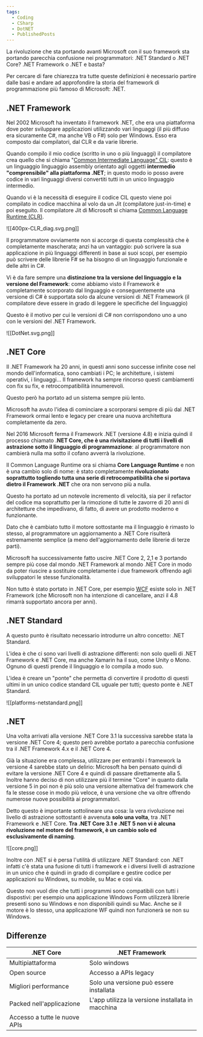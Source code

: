 ```yaml
---
tags:
  - Coding
  - CSharp
  - DotNET
  - PublishedPosts
---
```



La rivoluzione che sta portando avanti Microsoft con il suo framework sta portando parecchia confusione nei programmatori: .NET Standard o .NET Core? .NET Framework o .NET e basta?

Per cercare di fare chiarezza tra tutte queste definizioni è necessario partire dalle basi e andare ad approfondire la storia del framework di programmazione più famoso di Microsoft: .NET.

## .NET Framework

Nel 2002 Microsoft ha inventato il framework .NET, che era una piattaforma dove poter sviluppare applicazioni utilizzando vari linguaggi (il più diffuso era sicuramente C#, ma anche VB o F#) solo per Windows. Esso era composto dai compilatori, dal CLR e da varie librerie.

Quando compilo il mio codice (scritto in uno o più linguaggi) il compilatore crea quello che si chiama "[Common Intermediate Language" CIL](https://it.wikipedia.org/wiki/Common_Intermediate_Language): questo è un linguaggio linguaggio assembly orientato agli oggetti **intermedio "comprensibile" alla piattaforma .NET**; in questo modo io posso avere codice in vari linguaggi diversi convertiti tutti in un unico linguaggio intermedio.

Quando vi è la necessità di eseguire il codice CIL questo viene poi compilato in codice macchina al volo da un Jit (compilatore just-in-time) e poi eseguito. Il compilatore Jit di Microsoft si chiama [Common Language Runtime (CLR)](https://it.wikipedia.org/wiki/Common_Language_Runtime).

![[400px-CLR_diag.svg.png]]

Il programmatore ovviamente non si accorge di questa complessità che è completamente mascherata; anzi ha un vantaggio: può scrivere la sua applicazione in più linguaggi differenti in base ai suoi scopi, per esempio può scrivere delle librerie F# se ha bisogno di un linguaggio funzionale e delle altri in C#.

Vi è da fare sempre una **distinzione tra la versione del linguaggio e la versione del Framework**: come abbiamo visto il Framework è completamente scorporato dal linguaggio e conseguentemente una versione di C# è supportata solo da alcune versioni di .NET Framework (il compilatore deve essere in grado di leggere le specifiche del linguaggio)

Questo è il motivo per cui le versioni di C# non corrispondono uno a uno con le versioni del .NET Framework.

![[DotNet.svg.png]]

## .NET Core

Il .NET Framework ha 20 anni, in questi anni sono successe infinite cose nel mondo dell'informatica, sono cambiati i PC; le architetture, i sistemi operativi, i linguaggi… Il framework ha sempre rincorso questi cambiamenti con fix su fix, e retrocompatibilità innumerevoli.

Questo però ha portato ad un sistema sempre più lento.

Microsoft ha avuto l'idea di cominciare a scorporarsi sempre di più dal .NET Framework ormai lento e legacy per creare una nuova architettura completamente da zero.

Nel 2016 Microsoft ferma il Framework .NET (versione 4.8) e inizia quindi il processo chiamato .**NET Core, che è una rivisitazione di tutti i livelli di astrazione sotto il linguaggio di programmazione**: al programmatore non cambierà nulla ma sotto il cofano avverrà la rivoluzione.

Il Common Language Runtime ora si chiama **Core Language Runtime** e non è una cambio solo di nome: è stato completamente **rivoluzionato soprattutto togliendo tutta una serie di retrocompatibilità che si portava dietro il Framework .NET** che ora non servono più a nulla.

Questo ha portato ad un notevole incremento di velocità, sia per il refactor del codice ma soprattutto per la rimozione di tutte le zavorre di 20 anni di architetture che impedivano, di fatto, di avere un prodotto moderno e funzionante.

Dato che è cambiato tutto il motore sottostante ma il linguaggio è rimasto lo stesso, al programmatore un aggiornamento a .NET Core risulterà estremamente semplice (a meno dell'aggiornamento delle librerie di terze parti).

Microsoft ha successivamente fatto uscire .NET Core 2, 2,1 e 3 portando sempre più cose dal mondo .NET Framework al mondo .NET Core in modo da poter riuscire a sostituire completamente i due framework offrendo agli sviluppatori le stesse funzionalità.

Non tutto è stato portato in .NET Core, per esempio [WCF](https://docs.microsoft.com/it-it/dotnet/framework/wcf/whats-wcf) esiste solo in .NET Framework (che Microsoft non ha intenzione di cancellare, anzi il 4.8 rimarrà supportato ancora per anni).

## .NET Standard

A questo punto è risultato necessario introdurre un altro concetto: .NET Standard.

L'idea è che ci sono vari livelli di astrazione differenti: non solo quelli di .NET Framework e .NET Core, ma anche Xamarin ha il suo, come Unity o Mono. Ognuno di questi prende il linguaggio e lo compila a modo suo.

L'idea è creare un "ponte" che permetta di convertire il prodotto di questi ultimi in un unico codice standard CIL uguale per tutti; questo ponte è .NET Standard.

![[platforms-netstandard.png]]

## .NET

Una volta arrivati alla versione .NET Core 3.1 la successiva sarebbe stata la versione .NET Core 4; questo però avrebbe portato a parecchia confusione tra il .NET Framework 4.x e il .NET Core 4.

Già la situazione era complessa, utilizzare per entrambi i framework la versione 4 sarebbe stato un delirio: Microsoft ha ben pensato quindi di evitare la versione .NET Core 4 e quindi di passare direttamente alla 5. Inoltre hanno deciso di non utilizzare più il termine "Core" in quanto dalla versione 5 in poi non è più solo una versione alternativa del framework che fa le stesse cose in modo più veloce, è una versione che va oltre offrendo numerose nuove possibilità ai programmatori.

Detto questo è importante sottolineare una cosa: la vera rivoluzione nei livello di astrazione sottostanti è avvenuta **solo una volta**, tra .NET Framework e .NET Core. **Tra .NET Core 3.1 e .NET 5 non vi è alcuna rivoluzione nel motore del framework, è un cambio solo ed esclusivamente di naming**.

![[core.png]]

Inoltre con .NET si è persa l'utilità di utilizzare .NET Standard: con .NET infatti c'è stata una fusione di tutti i framework e i diversi livelli di astrazione in un unico che è quindi in grado di compilare e gestire codice per applicazioni su Windows, su mobile, su Mac e così via.

Questo non vuol dire che tutti i programmi sono compatibili con tutti i dispostivi: per esempio una applicazione Windows Form utilizzerà librerie presenti sono su Windows e non disponibili quindi su Mac. Anche se il motore è lo stesso, una applicazione WF quindi non funzionerà se non su Windows.

## Differenze

| .NET Core                     | .NET Framework                                    |
| ----------------------------- | ------------------------------------------------- |
| Multipiattaforma              | Solo windows                                      |
| Open source                   | Accesso a APIs legacy                             |
| Migliori performance          | Solo una versione può essere installata           |
| Packed nell'applicazione      | L'app utilizza la versione installata in macchina |
| Accesso a tutte le nuove APIs |                                                   |
